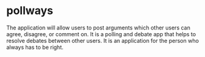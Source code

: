 # pollways
The application will allow users to post arguments which other users can agree, disagree, or comment on. It is a polling and debate app that helps to resolve debates between other users. It is an application for the person who always has to be right.
